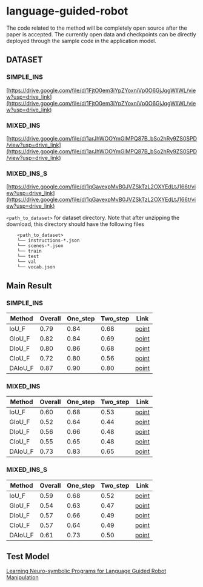 # language-guided-robot
The code related to the method will be completely open source after the paper is accepted. The currently open data and checkpoints can be directly deployed through the sample code in the application model.

## DATASET
### SIMPLE_INS
[https://drive.google.com/file/d/1FjtO0em3iYpZYoxniVp0O6GjJqgWllWL/view?usp=drive_link](https://drive.google.com/file/d/1FjtO0em3iYpZYoxniVp0O6GjJqgWllWL/view?usp=drive_link)

### MIXED_INS
[https://drive.google.com/file/d/1arJhWOOYmGlMPQ87B_bSo2hRy9ZS0SPD/view?usp=drive_link](https://drive.google.com/file/d/1arJhWOOYmGlMPQ87B_bSo2hRy9ZS0SPD/view?usp=drive_link)

### MIXED_INS_S
[https://drive.google.com/file/d/1qGavexpMvB0JVZSkTzL2OXYEdLtJ166t/view?usp=drive_link](https://drive.google.com/file/d/1qGavexpMvB0JVZSkTzL2OXYEdLtJ166t/view?usp=drive_link)

`<path_to_dataset>` for dataset directory. Note that after unzipping the download, this directory should have the following files
        
        <path_to_dataset>
		└── instructions-*.json
		└── scenes-*.json
		└── train
		└── test
		└── val
		└── vocab.json

## Main Result
### SIMPLE_INS
| Method   | Overall |One_step |Two_step | Link  |
|---------|-----------|-----------|-----------|-------|
| IoU_F | 0.79 | 0.84 | 0.68 | [point](https://drive.google.com/file/d/1JirNe2phLsDbStr9RzT6ntcAwMagLr8g/view?usp=drive_link)|
| GIoU_F | 0.82 | 0.84 | 0.69 | [point](https://drive.google.com/file/d/1C1r1EF17KFN6sfhr0Dqy3usO2G4Iz9Jd/view?usp=drive_link) |
| DIoU_F | 0.80 | 0.86 | 0.68 | [point](https://drive.google.com/file/d/14KW9IvdVEqWerFLTHjEHgaE1e-vLBOvm/view?usp=drive_link)|
| CIoU_F | 0.72 | 0.80 | 0.56 | [point](https://drive.google.com/file/d/16XHdtmpVx8sD8oUANb68YySRGMVO8bIl/view?usp=drive_link)|
| DAIoU_F | 0.87 | 0.90 | 0.80 | [point](https://drive.google.com/file/d/18nsXllg4RsMKoC2lylYJO_tuY4VWycq0/view?usp=drive_link)|


### MIXED_INS
| Method   | Overall |One_step |Two_step | Link  |
|---------|-----------|-----------|-----------|-------|
| IoU_F | 0.60 | 0.68 | 0.53 | [point](https://drive.google.com/file/d/1u1oB8AlGVT4d4k52Pomomk-XyJ0JGh84/view?usp=drive_link)|
| GIoU_F | 0.52 | 0.64 | 0.44 | [point](https://drive.google.com/file/d/1CYSF_bChrjBailf-dMm9JtT5GgeDjAY6/view?usp=drive_link) |
| DIoU_F | 0.56 | 0.66 | 0.48 | [point](https://drive.google.com/file/d/1DvrttAmmZFLAT0EuIpiKoD62_RQynD4O/view?usp=drive_link)|
| CIoU_F | 0.55 | 0.65 | 0.48 | [point](https://drive.google.com/file/d/1S1k2LttJ5ZAHZ6RmD2NPRF952MMJhawy/view?usp=drive_link)|
| DAIoU_F | 0.73 | 0.83 | 0.65 | [point](https://drive.google.com/file/d/1ZRHormDeINb2uecLb3ftmYl-rvkgg3hq/view?usp=sharing)|

### MIXED_INS_S
| Method   | Overall |One_step |Two_step | Link  |
|---------|-----------|-----------|-----------|-------|
| IoU_F | 0.59 | 0.68 | 0.52 | [point](https://drive.google.com/file/d/1R_8T48PfIFT9IXj0YzY64lRwRDX5T_wI/view?usp=drive_link)|
| GIoU_F | 0.54 | 0.63 | 0.47 | [point](https://drive.google.com/file/d/1MVhy5fB1yWgXrL5yi9O332YdIQcvr10g/view?usp=drive_link) |
| DIoU_F | 0.57 | 0.66 | 0.49 | [point](https://drive.google.com/file/d/1B9FqpaTmAYIufKInPRIGTXeCFvuRS33a/view?usp=drive_link)|
| CIoU_F | 0.57 | 0.64 | 0.49 | [point](https://drive.google.com/file/d/15us-9VW8f_axhZAnI7PUSzvB1UU5qtbf/view?usp=drive_link)|
| DAIoU_F | 0.61 | 0.73 | 0.50 | [point](https://drive.google.com/file/d/1L0s1PGrcxR2iVNcwstBYsHCg2XJqgwLQ/view?usp=drive_link)|

## Test Model

[Learning Neuro-symbolic Programs for Language Guided Robot Manipulation](https://nsrmp.github.io/)





